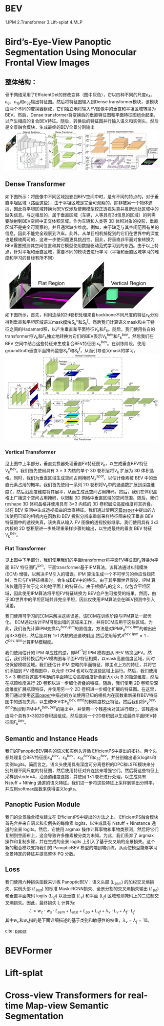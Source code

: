 # BEV
1.IPM
2.Transformer
3.Lift-splat
4.MLP



# Bird’s-Eye-View Panoptic Segmentation Using Monocular Frontal View Images
## 整体结构：
骨干网络采用了EfficientDet的修改变体（图中灰色），它以四种不同的尺度$\varepsilon_4$、$\varepsilon_8$、$\varepsilon_{16}$和$\varepsilon_{32}$输出特征图。然后将特征图输入到Dense transformer模块，该模块由两个不同的变换器组成，它们独立地将输入FV图像中的垂直和平坦区域转换为 BEV。然后，Dense transformer将变换后的垂直特征图和平面特征图组合起来，以产生相应的复合BEV特征。随后，转换后的特征图并行输入语义和实例头，然后是全景融合模块，生成最终的BEV全景分割输出\
![PanopticBEV](images/deeplearning/networks/PanopticBEV/panoticBEV.png)

## Dense Transformer
如下图所示：将图像中不同区域投影到BEV空间中时，是有不同的特点的。对于垂直平坦区域（路面这些），由于平坦区域是完全可观察的，除非被另一个物体遮挡，因此将平坦区域转换为BEV仅涉及使用模型校正透视失真并推断远处区域中的缺失信息。与之相反的，属于垂直区域（车辆，人等具有3d信息的区域）的列需要映射到BEV空间中正交体积区域。作为车辆和人类等 3D 体积对象的投影，垂直区域不是完全可观察的，并且通常缺少维度。例如，由于缺乏与其空间范围有关的信息，因此不能完全观察到汽车。此外，从单目相机捕捉到的它们在世界中的深度也是模棱两可的，这进一步使问题更具挑战性。因此，将垂直非平面对象转换为BEV需要预测其空间位置和其它模型使用数据驱动范式学习到的东西。由于以上特点，针对平坦和垂直区域，需要不同的模块去进行学习（平坦和垂直区域学习的难度和学习的目标有所不同）\
![BEV space](images/deeplearning/networks/PanopticBEV/bev_space.png)
如下图所示，首先，利用连续的2d卷积处理来自backbone不同尺度的特征$\varepsilon_k$分别得到垂直和平坦区域语义mask模块$S^v_k$和$S^f_k$。然后我们计算语义mask和主干特征之间的Hadamard积，以产生垂直和平面特征$V_k$和$F_k$。随后，我们使用各自的transformer将$V_k$和$F_k$独立地转换为它们的BEV表示$V^{bev}_k$和$F^{bev}_k$。然后我们在 BEV 空间中结合这些特征来生成复合BEV特征图 $\varepsilon^{bev}_k$。在训练阶段，使用groundtruth垂直平面掩码监督$S^v_k$和$S^f_k$，从而引导语义mask的学习。
![dense transform](images/deeplearning/networks/PanopticBEV/dense.png)
### Vertical Transformer
见上图中上半部分，垂直变换器处理垂直FV特征图$V_k$，以生成垂直BEV特征$V^{bev}_k$。我们首先使用具有 3 × 3 内核的单个 3D 卷积层将$V_k$ 扩展为 3D 体积晶格。同时，我们为垂直区域生成空间占用掩码$M^{spat}_k$，以估计像素被 BEV 中的垂直元素占用的概率。我们首先使用一系列 2D 卷积将$V_k$中的通道数扩展到深度维度Z，然后沿高度维度将其展平，从而生成此空间占用掩码。然后，我们在体积晶格上广播这个空间占用掩码，以限制 3D 网格中垂直区域的空间范围。随后，我们reshape 3D 体积晶格并使用具有 3×3 内核的 3D 卷积层沿高度维度将其折叠，以在 BEV 空间中生成透视扭曲的垂直特征。我们通过使用[这篇paper](http://arxiv.org/abs/2003.13402)中提出的方法使用已知的相机内在函数和 BEV 投影分辨率重新采样特征图来校正垂直 BEV 特征图中的透视失真，该失真从输入 FV 图像的透视投影继承。我们使用具有 3x3 内核的 2D 卷积层进一步处理重采样步骤的输出，以生成最终的垂直 BEV 特征$V^{bev}_k$。
### Flat Transformer
见上图中下半部分，我们使用我们的平面transformer将平面FV特征图$F_k$转换为平面 BEV 特征图$F^{ipm}_k$。平面transformer基于IPM算法，该算法通过纠错模块 (ECM) 增强，以解决IPM引入的错误。IPM 算法生成一个不可学习的单应性矩阵M，当它与FV特征相乘时，会生成BEV中的特征。由于其平面世界假设，IPM 算法仅适用于位于定义的地平面上的特征点。由于根据$F_k$的定义，仅包含平坦区域，因此使用IPM算法将平坦FV特征转换为 BEV会产生可接受的结果。然而，由于3D世界中的平坦区域并非完全平坦，因此仅使用IPM算法会在BEV预测中引入误差。

我们使用可学习的ECM来解决这些误差，该ECM在训练阶段与IPM算法一起优化。 ECM通过估计IPM可能出错的区域来工作，并将ECM应用于这些区域。为此，我们首先计算IPM变换$C^{bev,ipm}_k$的置信度，方法是对IPM$F^{bev,ipm}_k$的输出应用3×3卷积，然后是具有 1×1 内核的通道映射层,然后使用等式$A^{bev,ipm} = 1 - C^{bev,ipm}$计算IPM模糊度。 

我们使用估计的 IPM 单应性的逆，即$M^{-1}$将 IPM 模糊图从 BEV 转换回FV。然后，我们将转换后的FV模糊图与平面FV特征相乘，以mask高置信度区域，同时仅保留模糊区域。我们还估计 IPM 忽略的平面特征，即主点上方的特征，并将它们添加到 FV 模糊图中，以允许 ECM 也可以在这些区域上运行。然后，我们使用 3 × 3 卷积将这些不明确的平面特征沿高度维度折叠到大小为 B 的瓶颈维度，然后在瓶颈维度进行 2D 卷积以进一步细化折叠的特征。随后，我们使用 2D 卷积沿深度维度扩展瓶颈特征，并使用另一个 2D 卷积进一步细化扩展的特征图。在这里，我们通过使用[这篇paper](http://arxiv.org/abs/2003.13402)中描述的方法使用已知的相机内在函数重新采样BEV特征图中的透视失真，以生成BEV中$F^{bev,amb}_k$的模糊度校正特征。然后我们将$F^{bev,amb}_k$添加到IPM中$F^{bev,bev}_k$的输出中，并使用一个残差块对其进行细化，该残差块由两个具有3×3的2D卷积层组成，然后是另一个2D卷积层以生成最终平面BEV特征图$F^{bev}_k$。

## Semantic and Instance Heads
我们的PanopticBEV架构的语义和实例头遵循 EfficientPS中提出的拓扑。两个头都处理复合BEV特征图$\varepsilon^{bev}_4$、$\varepsilon^{bev}_8$、$\varepsilon^{bev}_16$和$\varepsilon^{bev}_32$，并分别输出语义logits和实例logits。简而言之，语义头使用具有深度可分离卷积的DPC和LSFE模块来分别处理不同尺度的特征图，然后使用特征对齐连接来增强它们。然后将这些特征上采样到stride=4，沿通道维度连接，并使用 1×1 卷积进行处理，以生成具有 Nstuff + Nthing 通道的语义特征。我们进一步将这些特征上采样到输出分辨率，并应用softmax函数来获得语义logits。

## Panoptic Fusion Module
我们的全景融合模块建立在 EfficientPS中提出的方法之上。 EfficientPS融合模块首先合并来自语义和实例头的每像素 logits，以生成具有 Nstuff + Ninstance 通道的全景 logits。然后，它使用 argmax 操作计算事物和事物类预测，然后将它们复制到空画布上，这会导致许多像素被分类为未知。为此，我们丢弃了 argmax 操作和复制步骤，并在生成的全景 logits 上引入了基于交叉熵的全景损失。这个新的融合模块支持我们的 PanopticBEV 模型的端到端训练，从而使模型能够学习全景特定的特征并提高整体 PQ 分数。
## Loss
我们使用六种损失函数来训练 PanopticBEV：语义头部 ($L_{sem}$) 的加权交叉熵损失、实例头部 ($L_{inst}$) 的标准 Mask-RCNN损失、全景分割的交叉熵损失输出 ($L_{po}$) 和垂直平面掩码 logits ($L_{vf}$) 以及垂直 ($L_{v}$) 和平面 ($L_{f}$) 区域预测掩码上的二进制交叉熵损失。因此，最终损失 L 计算为:
$$L=w_c \cdot w_s \cdot L_{sem} + L_{inst} + L_{po} + L_{vf} + \lambda_v \cdot L_{v} + \lambda_f \cdot L_{f} $$
其中$w_c$和$w_s$指的是下面详细描述的基于类别和敏感性的权重，$\lambda_v = \lambda_f = 10$。

cite: [paper](http://arxiv.org/abs/2108.03227)


# BEVFormer

# Lift-splat

# Cross-view Transformers for real-time Map-view Semantic Segmentation